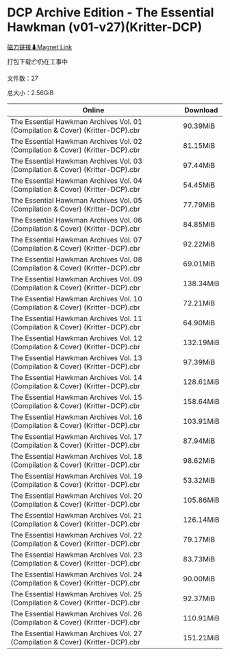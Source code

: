 # DCP Archive Edition - The Essential Hawkman (v01-v27)(Kritter-DCP)

[磁力链接⬇Magnet Link](magnet:?xt=urn:btih:bd40cacab790b8fbbe7ed614c656b446ede49daf&dn=DCP%20Archive%20Edition%20-%20The%20Essential%20Hawkman%20%28v01-v27%29%28Kritter-DCP%29)

打包下载📦仍在工事中

文件数：27

总大小：2.56GiB

Online | Download
--- | ---
The Essential Hawkman Archives Vol. 01 (Compilation & Cover) (Kritter-DCP).cbr | 90.39MiB
The Essential Hawkman Archives Vol. 02 (Compilation & Cover) (Kritter-DCP).cbr | 81.15MiB
The Essential Hawkman Archives Vol. 03 (Compilation & Cover) (Kritter-DCP).cbr | 97.44MiB
The Essential Hawkman Archives Vol. 04 (Compilation & Cover) (Kritter-DCP).cbr | 54.45MiB
The Essential Hawkman Archives Vol. 05 (Compilation & Cover) (Kritter-DCP).cbr | 77.79MiB
The Essential Hawkman Archives Vol. 06 (Compilation & Cover) (Kritter-DCP).cbr | 84.85MiB
The Essential Hawkman Archives Vol. 07 (Compilation & Cover) (Kritter-DCP).cbr | 92.22MiB
The Essential Hawkman Archives Vol. 08 (Compilation & Cover) (Kritter-DCP).cbr | 69.01MiB
The Essential Hawkman Archives Vol. 09 (Compilation & Cover) (Kritter-DCP).cbr | 138.34MiB
The Essential Hawkman Archives Vol. 10 (Compilation & Cover) (Kritter-DCP).cbr | 72.21MiB
The Essential Hawkman Archives Vol. 11 (Compilation & Cover) (Kritter-DCP).cbr | 64.90MiB
The Essential Hawkman Archives Vol. 12 (Compilation & Cover) (Kritter-DCP).cbr | 132.19MiB
The Essential Hawkman Archives Vol. 13 (Compilation & Cover) (Kritter-DCP).cbr | 97.39MiB
The Essential Hawkman Archives Vol. 14 (Compilation & Cover) (Kritter-DCP).cbr | 128.61MiB
The Essential Hawkman Archives Vol. 15 (Compilation & Cover) (Kritter-DCP).cbr | 158.64MiB
The Essential Hawkman Archives Vol. 16 (Compilation & Cover) (Kritter-DCP).cbr | 103.91MiB
The Essential Hawkman Archives Vol. 17 (Compilation & Cover) (Kritter-DCP).cbr | 87.94MiB
The Essential Hawkman Archives Vol. 18 (Compilation & Cover) (Kritter-DCP).cbr | 98.62MiB
The Essential Hawkman Archives Vol. 19 (Compilation & Cover) (Kritter-DCP).cbr | 53.32MiB
The Essential Hawkman Archives Vol. 20 (Compilation & Cover) (Kritter-DCP).cbr | 105.86MiB
The Essential Hawkman Archives Vol. 21 (Compilation & Cover) (Kritter-DCP).cbr | 126.14MiB
The Essential Hawkman Archives Vol. 22 (Compilation & Cover) (Kritter-DCP).cbr | 79.17MiB
The Essential Hawkman Archives Vol. 23 (Compilation & Cover) (Kritter-DCP).cbr | 83.73MiB
The Essential Hawkman Archives Vol. 24 (Compilation & Cover) (Kritter-DCP).cbr | 90.00MiB
The Essential Hawkman Archives Vol. 25 (Compilation & Cover) (Kritter-DCP).cbr | 92.37MiB
The Essential Hawkman Archives Vol. 26 (Compilation & Cover) (Kritter-DCP).cbr | 110.91MiB
The Essential Hawkman Archives Vol. 27 (Compilation & Cover) (Kritter-DCP).cbr | 151.21MiB